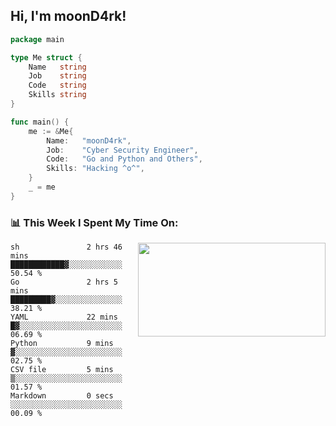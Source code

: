 <h2> Hi, I'm moonD4rk!</h2>

```go
package main

type Me struct {
	Name   string
	Job    string
	Code   string
	Skills string
}

func main() {
	me := &Me{
		Name:   "moonD4rk",
		Job:    "Cyber Security Engineer",
		Code:   "Go and Python and Others",
		Skills: "Hacking ^o^",
	}
	_ = me
}
```

<h3>📊 This Week I Spent My Time On:</h3>
<img align='right' src="https://github-readme-stats.vercel.app/api?username=moond4rk&show_icons=true&theme=radical", width="300" height="150">

<!--START_SECTION:waka-->

```text
sh               2 hrs 46 mins   ████████████▓░░░░░░░░░░░░   50.54 %
Go               2 hrs 5 mins    █████████▓░░░░░░░░░░░░░░░   38.21 %
YAML             22 mins         █▓░░░░░░░░░░░░░░░░░░░░░░░   06.69 %
Python           9 mins          ▓░░░░░░░░░░░░░░░░░░░░░░░░   02.75 %
CSV file         5 mins          ▒░░░░░░░░░░░░░░░░░░░░░░░░   01.57 %
Markdown         0 secs          ░░░░░░░░░░░░░░░░░░░░░░░░░   00.09 %
```

<!--END_SECTION:waka-->

